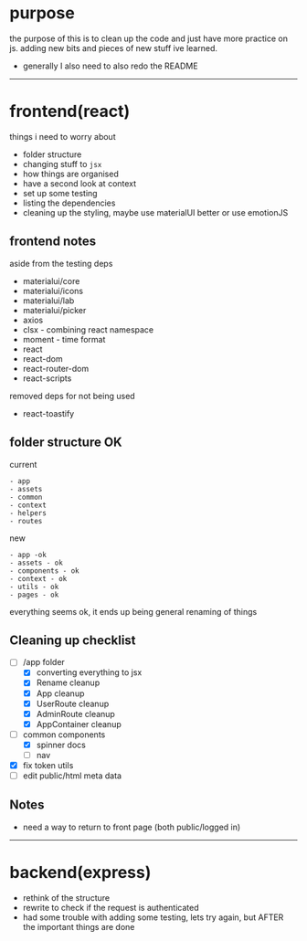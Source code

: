 # purpose 

the purpose of this is to clean up the code and just have more practice on js.
adding new bits and pieces of new stuff ive learned.

- generally I also need to also redo the README

---

# frontend(react)

things i need to worry about

- folder structure
- changing stuff to `jsx`
- how things are organised
- have a second look at context
- set up some testing
- listing the dependencies
- cleaning up the styling, maybe use materialUI better or use emotionJS

## frontend notes

aside from the testing deps

- materialui/core
- materialui/icons
- materialui/lab
- materialui/picker
- axios
- clsx - combining react namespace
- moment - time format
- react
- react-dom
- react-router-dom
- react-scripts

removed deps for not being used

- react-toastify

## folder structure OK

current
```
- app
- assets
- common
- context
- helpers
- routes
```

new 
```
- app -ok
- assets - ok
- components - ok
- context - ok
- utils - ok
- pages - ok
```
everything seems ok, it ends up being general renaming of things

## Cleaning up checklist

- [ ] /app folder
  - [x] converting everything to jsx
  - [x] Rename cleanup
  - [x] App cleanup
  - [x] UserRoute cleanup
  - [x] AdminRoute cleanup
  - [x] AppContainer cleanup
- [ ] common components
  - [x] spinner docs
  - [ ] nav 
- [x] fix token utils
- [ ] edit public/html meta data

## Notes
- need a way to return to front page (both public/logged in)

---


# backend(express)

- rethink of the structure
- rewrite to check if the request is authenticated
- had some trouble with adding some testing, lets try again, but AFTER the important things are done

